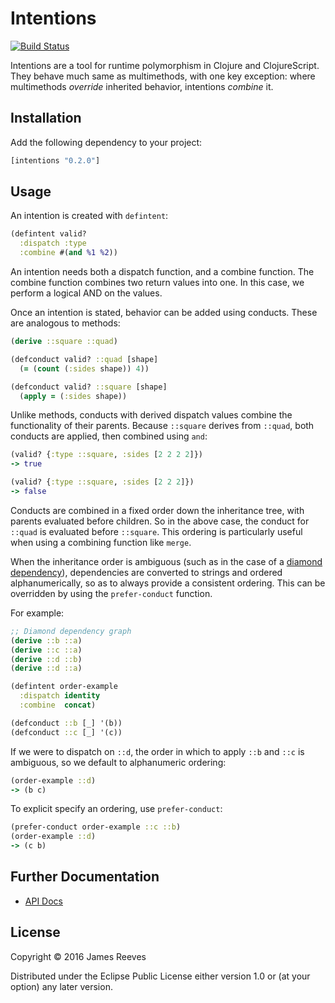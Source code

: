# Intentions

[![Build Status](https://travis-ci.org/weavejester/intentions.svg?branch=master)](https://travis-ci.org/weavejester/intentions)

Intentions are a tool for runtime polymorphism in Clojure and
ClojureScript. They behave much same as multimethods, with one key
exception: where multimethods *override* inherited behavior,
intentions *combine* it.

## Installation

Add the following dependency to your project:

```clojure
[intentions "0.2.0"]
```

## Usage

An intention is created with `defintent`:

```clojure
(defintent valid?
  :dispatch :type
  :combine #(and %1 %2))
```

An intention needs both a dispatch function, and a combine function.
The combine function combines two return values into one. In this
case, we perform a logical AND on the values.

Once an intention is stated, behavior can be added using conducts.
These are analogous to methods:

```clojure
(derive ::square ::quad)

(defconduct valid? ::quad [shape]
  (= (count (:sides shape)) 4))

(defconduct valid? ::square [shape]
  (apply = (:sides shape))
```

Unlike methods, conducts with derived dispatch values combine the
functionality of their parents. Because `::square` derives from
`::quad`, both conducts are applied, then combined using `and`:

```clojure
(valid? {:type ::square, :sides [2 2 2 2]})
-> true

(valid? {:type ::square, :sides [2 2 2]})
-> false
```

Conducts are combined in a fixed order down the inheritance tree, with
parents evaluated before children. So in the above case, the conduct
for `::quad` is evaluated before `::square`. This ordering is
particularly useful when using a combining function like `merge`.

When the inheritance order is ambiguous (such as in the case of a
[diamond dependency][1]), dependencies are converted to strings and
ordered alphanumerically, so as to always provide a consistent
ordering. This can be overridden by using the `prefer-conduct`
function.

For example:

```clojure
;; Diamond dependency graph
(derive ::b ::a)
(derive ::c ::a)
(derive ::d ::b)
(derive ::d ::a)

(defintent order-example
  :dispatch identity
  :combine  concat)

(defconduct ::b [_] '(b))
(defconduct ::c [_] '(c))
```

If we were to dispatch on `::d`, the order in which to apply `::b` and
`::c` is ambiguous, so we default to alphanumeric ordering:

```clojure
(order-example ::d)
-> (b c)
```

To explicit specify an ordering, use `prefer-conduct`:

```clojure
(prefer-conduct order-example ::c ::b)
(order-example ::d)
-> (c b)
```

[1]: https://en.wikipedia.org/wiki/Multiple_inheritance#The_diamond_problem

## Further Documentation

* [API Docs](https://weavejester.github.io/intentions/intentions.core.html)

## License

Copyright © 2016 James Reeves

Distributed under the Eclipse Public License either version 1.0 or (at
your option) any later version.
